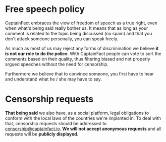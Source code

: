 # Free speech policy

CaptainFact embraces the view of freedom of speech as a true right, even when what's being said really bother us.
It means that as long as your comment is related to the topic being discussed (no spam)
and that you don't attack someone personally, you can speak freely.

As much as most of us may reject any forms of discrimination we believe
**it is not our role to do the police**. With CaptainFact people can vote to sort the comments based
on their quality, thus filtering biased and not properly argued speeches without the need for
censorship.

Furthermore we believe that to convince someone, you first have to hear and understand what he / she
may have to say.

# Censorship requests

**That being said** we also have, as a social platform, legal obligations to conform with the local
laws of the countries we're implanted in. To deal with that, censorship requests should be addressed
to [censorship@captainfact.io](mailto:censorship@captainfact.io). **We will not accept anonymous
requests** and all requests will be **publicly displayed**.